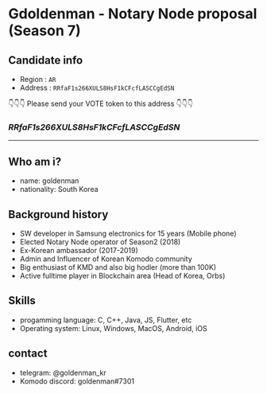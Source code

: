# Gdoldenman - Notary Node proposal (Season 7)

## Candidate info
* Region : ```AR```
* Address : ```RRfaF1s266XULS8HsF1kCFcfLASCCgEdSN```


👇👇👇 Please send your VOTE token to this address 👇👇👇
### ***RRfaF1s266XULS8HsF1kCFcfLASCCgEdSN***

-----------------

## Who am i?
* name: goldenman
* nationality: South Korea

## Background history
* SW developer in Samsung electronics for 15 years (Mobile phone)
* Elected Notary Node operator of Season2 (2018)
* Ex-Korean ambassador (2017-2019)
* Admin and Influencer of Korean Komodo community
* Big enthusiast of KMD and also big hodler (more than 100K)
* Active fulltime player in Blockchain area (Head of Korea, Orbs)

## Skills
* progamming language: C, C++, Java, JS, Flutter, etc
* Operating system: Linux, Windows, MacOS, Android, iOS

## contact

* telegram: @goldenman_kr
* Komodo discord: goldenman#7301
